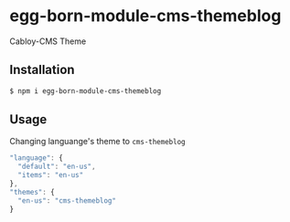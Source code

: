 # egg-born-module-cms-themeblog

Cabloy-CMS Theme

## Installation

``` bash
$ npm i egg-born-module-cms-themeblog
```

## Usage

Changing languange's theme to `cms-themeblog`

``` javascript
"language": {
  "default": "en-us",
  "items": "en-us"
},
"themes": {
  "en-us": "cms-themeblog"
}
```

